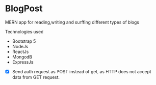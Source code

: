 # BlogPost
MERN app for reading,writing and surffing different types of blogs

Technologies used 
- Bootstrap 5
- NodeJs
- ReactJs
- MongodB
- ExpressJs


- [x] Send auth request as POST instead of get, as HTTP does not accept data from GET request.
